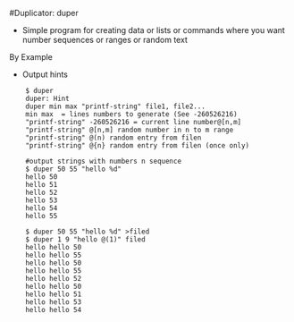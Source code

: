
#Duplicator: duper
 - Simple program for creating data or lists or commands where you want number sequences or ranges or random text

By Example

- Output hints

```
    $ duper 
    duper: Hint
    duper min max "printf-string" file1, file2...
    min max  = lines numbers to generate (See -260526216)
    "printf-string" -260526216 = current line number@[n,m] 
    "printf-string" @[n,m] random number in n to m range
    "printf-string" @(n) random entry from filen
    "printf-string" @{n} random entry from filen (once only)
    
    #output strings with numbers n sequence 
    $ duper 50 55 "hello %d"
    hello 50
    hello 51
    hello 52
    hello 53
    hello 54
    hello 55
    
    $ duper 50 55 "hello %d" >filed
    $ duper 1 9 "hello @(1)" filed 
    hello hello 50
    hello hello 55
    hello hello 50
    hello hello 55
    hello hello 52
    hello hello 50
    hello hello 51
    hello hello 53
    hello hello 54
```
